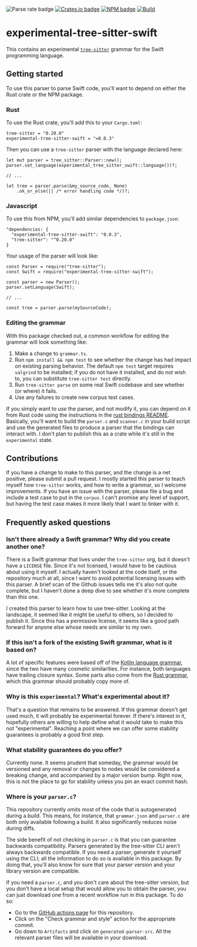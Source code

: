 ![Parse rate badge](https://byob.yarr.is/alex-pinkus/experimental-tree-sitter-swift/parse_rate)
[![Crates.io badge](https://byob.yarr.is/alex-pinkus/experimental-tree-sitter-swift/crates_io_version)](https://crates.io/crates/experimental-tree-sitter-swift)
[![NPM badge](https://byob.yarr.is/alex-pinkus/experimental-tree-sitter-swift/npm_version)](https://www.npmjs.com/package/experimental-tree-sitter-swift)
[![Build](https://github.com/alex-pinkus/experimental-tree-sitter-swift/actions/workflows/top-repos.yml/badge.svg)](https://github.com/alex-pinkus/experimental-tree-sitter-swift/actions/workflows/top-repos.yml)

# experimental-tree-sitter-swift

This contains an experimental [`tree-sitter`](https://tree-sitter.github.io/tree-sitter) grammar for the Swift
programming language.

## Getting started

To use this parser to parse Swift code, you'll want to depend on either the Rust crate or the NPM package.

### Rust
To use the Rust crate, you'll add this to your `Cargo.toml`:
```
tree-sitter = "0.20.0"
experimental-tree-sitter-swift = "=0.0.3"
```

Then you can use a `tree-sitter` parser with the language declared here:

```
let mut parser = tree_sitter::Parser::new();
parser.set_language(experimental_tree_sitter_swift::language())?;

// ...

let tree = parser.parse(&my_source_code, None)
    .ok_or_else(|| /* error handling code */)?;
```

### Javascript

To use this from NPM, you'll add similar dependencies to `package.json`:
```
"dependencies: {
  "experimental-tree-sitter-swift": "0.0.3",
  "tree-sitter": "^0.20.0"
}
```

Your usage of the parser will look like:
```
const Parser = require("tree-sitter");
const Swift = require("experimental-tree-sitter-swift");

const parser = new Parser();
parser.setLanguage(Swift);

// ...

const tree = parser.parse(mySourceCode);
```

### Editing the grammar

With this package checked out, a common workflow for editing the grammar will look something like:

1. Make a change to `grammar.ts`.
2. Run `npm install && npm test` to see whether the change has had impact on existing parsing behavior. The default
`npm test` target requires `valgrind` to be installed; if you do not have it installed, and do not wish to, you can
substitute `tree-sitter test` directly.
3. Run `tree-sitter parse` on some real Swift codebase and see whether (or where) it fails.
4. Use any failures to create new corpus test cases.

If you simply want to _use_ the parser, and not modify it, you can depend on it from Rust code using the instructions in
the [rust bindings README](https://github.com/tree-sitter/tree-sitter/blob/master/lib/binding_rust/README.md).
Basically, you'll want to build the `parser.c` and `scanner.c` in your build script and use the generated files to
produce a parser that the bindings can interact with. I don't plan to publish this as a crate while it's still in the
`experimental` state.

## Contributions

If you have a change to make to this parser, and the change is a net positive, please submit a pull request. I mostly
started this parser to teach myself how `tree-sitter` works, and how to write a grammar, so I welcome improvements. If
you have an issue with the parser, please file a bug and include a test case to put in the `corpus`. I can't promise any
level of support, but having the test case makes it more likely that I want to tinker with it.

## Frequently asked questions

### Isn't there already a Swift grammar? Why did you create another one?

There is a Swift grammar that lives under the `tree-sitter` org, but it doesn't have a `LICENSE` file. Since it's not
licensed, I would have to be cautious about using it myself. I actually haven't looked at the code itself, or the
repository much at all, since I want to avoid potential licensing issues with this parser. A brief scan of the Github
issues tells me it's also not quite complete, but I haven't done a deep dive to see whether it's more complete than this
one.

I created this parser to learn how to use tree-sitter. Looking at the landscape, it seemed like it might be useful to
others, so I decided to publish it. Since this has a permissive license, it seems like a good path forward for anyone
else whose needs are similar to my own.

### If this isn't a fork of the existing Swift grammar, what is it based on?

A lot of specific features were based off of the [Kotlin language grammar](https://github.com/fwcd/tree-sitter-kotlin),
since the two have many cosmetic similarities. For instance, both languages have trailing closure syntax. Some parts
also come from the [Rust grammar](https://github.com/tree-sitter/tree-sitter-rust), which this grammar should probably
copy more of.

### Why is this `experimental`? What's experimental about it?

That's a question that remains to be answered. If this grammar doesn't get used much, it will probably be experimental
forever. If there's interest in it, hopefully others are willing to help define what it would take to make this not
"experimental". Reaching a point where we can offer some stability guarantees is probably a good first step.

### What stability guarantees do you offer?

Currently none. It seems prudent that someday, the grammar would be versioned and any removal or changes to nodes would
be considered a breaking change, and accompanied by a major version bump. Right now, this is not the place to go for
stability unless you pin an exact commit hash.

### Where is your `parser.c`?

This repository currently omits most of the code that is autogenerated during a build. This means, for instance, that
`grammar.json` and `parser.c` are both only available following a build. It also significantly reduces noise during
diffs.

The side benefit of not checking in `parser.c` is that you can guarantee backwards compatibility. Parsers generated by
the tree-sitter CLI aren't always backwards compatible. If you need a parser, generate it yourself using the CLI; all
the information to do so is available in this package. By doing that, you'll also know for sure that your parser version
and your library version are compatible.

If you need a `parser.c`, and you don't care about the tree-sitter version, but you don't have a local setup that would
allow you to obtain the parser, you can just download one from a recent workflow run in this package. To do so:
* Go to the [GitHub actions page](https://github.com/alex-pinkus/experimental-tree-sitter-swift/actions) for this
  repository.
* Click on the "Check grammar and style" action for the appropriate commit.
* Go down to `Artifacts` and click on `generated-parser-src`. All the relevant parser files will be available in your
  download.
